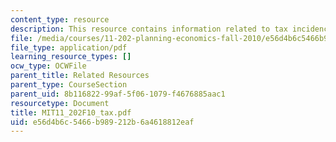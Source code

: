 ```yaml
---
content_type: resource
description: This resource contains information related to tax incidence problem.
file: /media/courses/11-202-planning-economics-fall-2010/e56d4b6c5466b989212b6a4618812eaf_MIT11_202F10_tax.pdf
file_type: application/pdf
learning_resource_types: []
ocw_type: OCWFile
parent_title: Related Resources
parent_type: CourseSection
parent_uid: 8b116822-99af-5f06-1079-f4676885aac1
resourcetype: Document
title: MIT11_202F10_tax.pdf
uid: e56d4b6c-5466-b989-212b-6a4618812eaf
---
```


